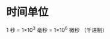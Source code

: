 


# 时间单位
1 秒 = 1×10$^3$ 毫秒 = 1×10$^6$ 微秒 （千进制）

<!--stackedit_data:
eyJoaXN0b3J5IjpbLTc3NjA4NTc0MV19
-->
